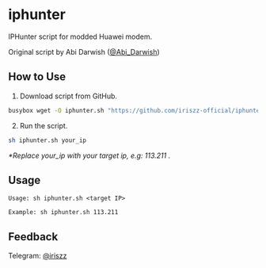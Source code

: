 # iphunter
IPHunter script for modded Huawei modem.

Original script by Abi Darwish ([@Abi_Darwish](https://t.me/Abi_Darwish))

## How to Use

1. Download script from GitHub.
```bash
busybox wget -O iphunter.sh "https://github.com/iriszz-official/iphunter/raw/main/iphunter.sh"
```
2. Run the script.
```bash
sh iphunter.sh your_ip
```
*\*Replace your_ip with your target ip, e.g: 113.211 .*

## Usage

    Usage: sh iphunter.sh <target IP>
    
    Example: sh iphunter.sh 113.211

## Feedback

Telegram: [@iriszz](https://t.me/iriszz)
